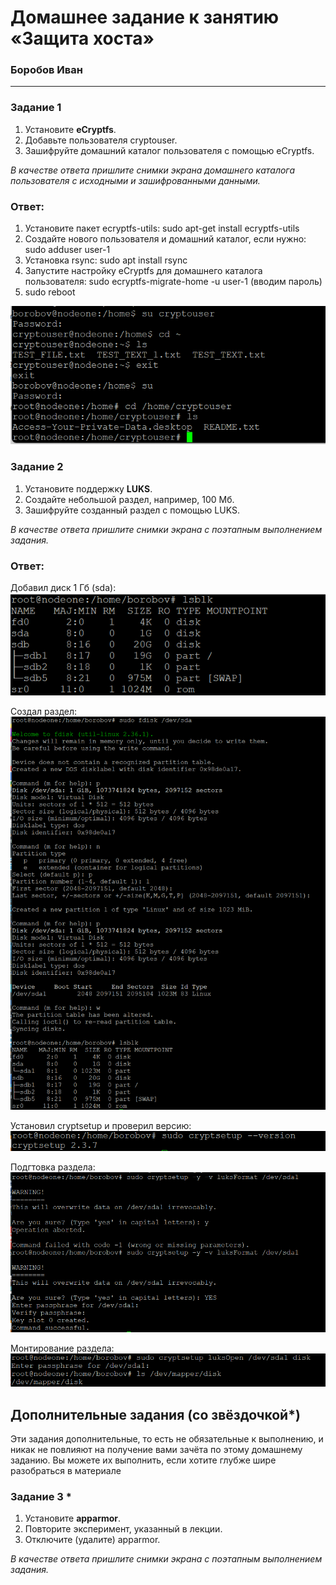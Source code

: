 # Домашнее задание к занятию  «Защита хоста»

### Боробов Иван

------

### Задание 1

1. Установите **eCryptfs**.
2. Добавьте пользователя cryptouser.
3. Зашифруйте домашний каталог пользователя с помощью eCryptfs.


*В качестве ответа  пришлите снимки экрана домашнего каталога пользователя с исходными и зашифрованными данными.*  

### Ответ:

1. Установите пакет ecryptfs-utils: sudo apt-get install ecryptfs-utils  
2. Создайте нового пользователя и домашний каталог, если нужно: sudo adduser user-1
3. Установка rsync: sudo apt install rsync
4. Запустите настройку eCryptfs для домашнего каталога пользователя: sudo ecryptfs-migrate-home -u user-1 (вводим пароль)  
5. sudo reboot  

![1-1](https://github.com/Borobov/05-Data-storage-and-transmission-systems-/blob/e74179fc19afb809c3b47e6ef7bced1cd5237630/IMG-13-02/1.png)

### Задание 2

1. Установите поддержку **LUKS**.
2. Создайте небольшой раздел, например, 100 Мб.
3. Зашифруйте созданный раздел с помощью LUKS.

*В качестве ответа пришлите снимки экрана с поэтапным выполнением задания.*

### Ответ:

Добавил диск 1 Гб (sda):  
![2-2](https://github.com/Borobov/05-Data-storage-and-transmission-systems-/blob/e74179fc19afb809c3b47e6ef7bced1cd5237630/IMG-13-02/2.png)

Создал раздел:  
![2-3](https://github.com/Borobov/05-Data-storage-and-transmission-systems-/blob/e74179fc19afb809c3b47e6ef7bced1cd5237630/IMG-13-02/3.png)

Установил cryptsetup и проверил версию:  
![2-4](https://github.com/Borobov/05-Data-storage-and-transmission-systems-/blob/e74179fc19afb809c3b47e6ef7bced1cd5237630/IMG-13-02/4.png)

Подгтовка раздела:  
![2-5](https://github.com/Borobov/05-Data-storage-and-transmission-systems-/blob/e74179fc19afb809c3b47e6ef7bced1cd5237630/IMG-13-02/5.png)

Монтирование раздела:  
![2-6](https://github.com/Borobov/05-Data-storage-and-transmission-systems-/blob/e74179fc19afb809c3b47e6ef7bced1cd5237630/IMG-13-02/6.png)




## Дополнительные задания (со звёздочкой*)

Эти задания дополнительные, то есть не обязательные к выполнению, и никак не повлияют на получение вами зачёта по этому домашнему заданию. Вы можете их выполнить, если хотите глубже шире разобраться в материале

### Задание 3 *

1. Установите **apparmor**.
2. Повторите эксперимент, указанный в лекции.
3. Отключите (удалите) apparmor.


*В качестве ответа пришлите снимки экрана с поэтапным выполнением задания.*



